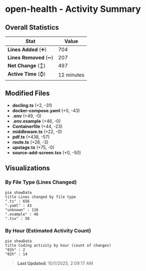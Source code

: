 # open-health - Activity Summary 

## Overall Statistics

| Stat                   | Value                                                             |
| ---------------------- | ----------------------------------------------------------------- |
| **Lines Added** (➕)   | 704                                          |
| **Lines Removed** (➖) | 207                                        |
| **Net Change** (↕)    | 497                |
| **Active Time** (⌚)   | 12 minutes |


## Modified Files
- **docling.ts** (+2, -31)
- **docker-compose.yaml** (+0, -43)
- **.env** (+49, -0)
- **.env.example** (+46, -0)
- **Containerfile** (+44, -23)
- **middleware.ts** (+22, -0)
- **pdf.ts** (+438, -57)
- **route.ts** (+28, -3)
- **upstage.ts** (+75, -0)
- **source-add-screen.tsx** (+0, -50)

## Visualizations

### By File Type (Lines Changed)

```mermaid
pie showData
title Lines changed by file type
".ts" : 656
".yaml" : 43
"unknown" : 116
".example" : 46
".tsx" : 50
```

### By Hour (Estimated Activity Count)

```mermaid
pie showData
title Coding activity by hour (count of changes)
"01h" : 2
"02h" : 14
```


> **Last Updated:** 10/1/2025, 2:09:17 AM